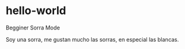 # hello-world
Begginer Sorra Mode

Soy una sorra, me gustan mucho las sorras, en especial las blancas.
